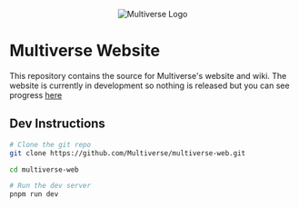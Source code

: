 <p align="center">
<img src="https://raw.githubusercontent.com/Multiverse/Multiverse-Core/main/config/multiverse2-long.png" alt="Multiverse Logo">
</p>

# Multiverse Website

This repository contains the source for Multiverse's website and wiki. The website is currently in development so nothing is released but you can see progress [here](https://example.com)

## Dev Instructions

```sh
# Clone the git repo
git clone https://github.com/Multiverse/multiverse-web.git

cd multiverse-web

# Run the dev server
pnpm run dev

```
